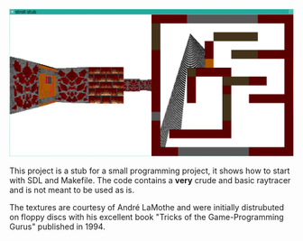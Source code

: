 ![](https://raw.githubusercontent.com/ssloy/stroll/master/screenshot.png)

This project is a stub for a small programming project, it shows how to start with SDL and Makefile.
The code contains a **very** crude and basic raytracer and is not meant to be used as is.

The textures are courtesy of André LaMothe and were initially distrubuted on
floppy discs with his excellent book "Tricks of the Game-Programming Gurus" published in 1994.
